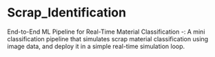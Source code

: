 # Scrap_Identification
End-to-End ML Pipeline for Real-Time Material Classification -: A mini classification pipeline that simulates scrap material classification using image data, and deploy it in a simple real-time simulation loop.

